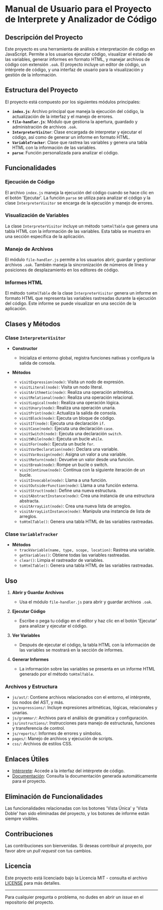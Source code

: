# Manual de Usuario para el Proyecto de Interprete y Analizador de Código

## Descripción del Proyecto

Este proyecto es una herramienta de análisis e interpretación de código en JavaScript. Permite a los usuarios ejecutar código, visualizar el estado de las variables, generar informes en formato HTML, y manejar archivos de código con extensión `.oak`. El proyecto incluye un editor de código, un intérprete de código, y una interfaz de usuario para la visualización y gestión de la información.

## Estructura del Proyecto

El proyecto está compuesto por los siguientes módulos principales:

- **`index.js`**: Archivo principal que maneja la ejecución del código, la actualización de la interfaz y el manejo de errores.
- **`file-handler.js`**: Módulo que gestiona la apertura, guardado y administración de archivos `.oak`.
- **`InterpreterVisitor`**: Clase encargada de interpretar y ejecutar el código, así como de generar un informe en formato HTML.
- **`VariableTracker`**: Clase que rastrea las variables y genera una tabla HTML con la información de las variables.
- **`parse`**: Función personalizada para analizar el código.

## Funcionalidades

### Ejecución de Código

El archivo `index.js` maneja la ejecución del código cuando se hace clic en el botón 'Ejecutar'. La función `parse` se utiliza para analizar el código y la clase `InterpreterVisitor` se encarga de la ejecución y manejo de errores.

### Visualización de Variables

La clase `InterpreterVisitor` incluye un método `toHtmlTable` que genera una tabla HTML con la información de las variables. Esta tabla se muestra en una sección específica de la aplicación.

### Manejo de Archivos

El módulo `file-handler.js` permite a los usuarios abrir, guardar y gestionar archivos `.oak`. También maneja la sincronización de números de línea y posiciones de desplazamiento en los editores de código.

### Informes HTML

El método `toHtmlTable` de la clase `InterpreterVisitor` genera un informe en formato HTML que representa las variables rastreadas durante la ejecución del código. Este informe se puede visualizar en una sección de la aplicación.

## Clases y Métodos

### Clase `InterpreterVisitor`

- **Constructor**
    - Inicializa el entorno global, registra funciones nativas y configura la salida de consola.

- **Métodos**
    - `visitExpression(node)`: Visita un nodo de expresión.
    - `visitLiteral(node)`: Visita un nodo literal.
    - `visitArithmetic(node)`: Realiza una operación aritmética.
    - `visitRelational(node)`: Realiza una operación relacional.
    - `visitLogical(node)`: Realiza una operación lógica.
    - `visitUnary(node)`: Realiza una operación unaria.
    - `visitPrint(node)`: Actualiza la salida de consola.
    - `visitBlock(node)`: Ejecuta un bloque de código.
    - `visitIf(node)`: Ejecuta una declaración `if`.
    - `visitCase(node)`: Ejecuta una declaración `case`.
    - `visitSwitch(node)`: Ejecuta una declaración `switch`.
    - `visitWhile(node)`: Ejecuta un bucle `while`.
    - `visitFor(node)`: Ejecuta un bucle `for`.
    - `visitVarDeclaration(node)`: Declara una variable.
    - `visitVarAssign(node)`: Asigna un valor a una variable.
    - `visitReturn(node)`: Devuelve un valor desde una función.
    - `visitBreak(node)`: Rompe un bucle o switch.
    - `visitContinue(node)`: Continua con la siguiente iteración de un bucle.
    - `visitInvocable(node)`: Llama a una función.
    - `visitOutsiderFunction(node)`: Llama a una función externa.
    - `visitStruct(node)`: Define una nueva estructura.
    - `visitAbstractInstance(node)`: Crea una instancia de una estructura abstracta.
    - `visitArrayList(node)`: Crea una nueva lista de arreglos.
    - `visitArrayListInstance(node)`: Manipula una instancia de lista de arreglos.
    - `toHtmlTable()`: Genera una tabla HTML de las variables rastreadas.

### Clase `VariableTracker`

- **Métodos**
    - `trackVariable(name, type, scope, location)`: Rastrea una variable.
    - `getVariables()`: Obtiene todas las variables rastreadas.
    - `clear()`: Limpia el rastreador de variables.
    - `toHtmlTable()`: Genera una tabla HTML de las variables rastreadas.

## Uso

1. **Abrir y Guardar Archivos**
    - Usa el módulo `file-handler.js` para abrir y guardar archivos `.oak`.

2. **Ejecutar Código**
    - Escribe o pega tu código en el editor y haz clic en el botón 'Ejecutar' para analizar y ejecutar el código.

3. **Ver Variables**
    - Después de ejecutar el código, la tabla HTML con la información de las variables se mostrará en la sección de informes.

4. **Generar Informes**
    - La información sobre las variables se presenta en un informe HTML generado por el método `toHtmlTable`.

### Archivos y Estructura
- `js/ast/`: Contiene archivos relacionados con el entorno, el intérprete, los nodos del AST, y más.
- `js/expressions/`: Incluye expresiones aritméticas, lógicas, relacionales y unarias.
- `js/grammar/`: Archivos para el análisis de gramática y configuración.
- `js/instructions/`: Instrucciones para manejo de estructuras, funciones y transferencia de control.
- `js/reports/`: Informes de errores y símbolos.
- `pages/`: Manejo de archivos y ejecución de scripts.
- `css/`: Archivos de estilos CSS.

## Enlaces Útiles

- [Intérprete](app/index.html): Accede a la interfaz del intérprete de código.
- [Documentación](app/docs/index.html): Consulta la documentación generada automáticamente para el proyecto.



## Eliminación de Funcionalidades

Las funcionalidades relacionadas con los botones 'Vista Única' y 'Vista Doble' han sido eliminadas del proyecto, y los botones de informe están siempre visibles.

## Contribuciones

Las contribuciones son bienvenidas. Si deseas contribuir al proyecto, por favor abre un *pull request* con tus cambios.

## Licencia

Este proyecto está licenciado bajo la Licencia MIT - consulta el archivo [LICENSE](LICENSE) para más detalles.

---

Para cualquier pregunta o problema, no dudes en abrir un *issue* en el repositorio del proyecto.

